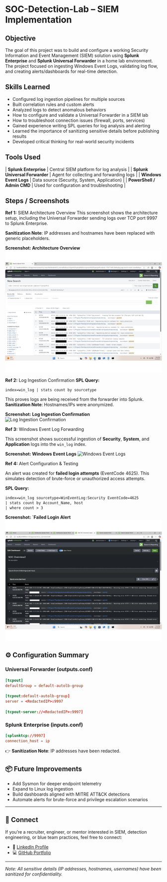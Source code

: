 # SOC-Detection-Lab – SIEM Implementation

## Objective
The goal of this project was to build and configure a working Security Information and Event Management (SIEM) solution using **Splunk Enterprise** and **Splunk Universal Forwarder** in a home lab environment.  
The project focused on ingesting Windows Event Logs, validating log flow, and creating alerts/dashboards for real-time detection.

## Skills Learned
- Configured log ingestion pipelines for multiple sources
- Built correlation rules and custom alerts
- Analyzed logs to detect anomalous behaviors
- How to configure and validate a Universal Forwarder in a SIEM lab
- How to troubleshoot connection issues (firewall, ports, services)
- Gained experience writing SPL queries for log analysis and alerting
- Learned the importance of sanitizing sensitive details before publishing results
- Developed critical thinking for real-world security incidents

## Tools Used
| **Splunk Enterprise** | Central SIEM platform for log analysis |
| **Splunk Universal Forwarder** | Agent for collecting and forwarding logs |
| **Windows Event Logs** | Data source (Security, System, Application) |
| **PowerShell / Admin CMD** | Used for configuration and troubleshooting |

## Steps / Screenshots
**Ref 1:** SIEM Architecture Overview
This screenshot shows the architecture setup, including the Universal Forwarder sending logs over TCP port 9997 to Splunk Enterprise.

**Sanitization Note**: IP addresses and hostnames have been replaced with generic placeholders.

**Screenshot: Architecture Overview**
![Architecture Overview](https://github.com/antwoinecollins/SOC-Detection-Lab-SIEM-Implementation/blob/main/Splunk_System_Log_Volume_by_Source.jpg?raw=true)

**Ref 2:** Log Ingestion Confirmation
**SPL Query:**
```spl
index=win_log | stats count by sourcetype
````

This proves logs are being received from the forwarder into Splunk.
**Sanitization Note**: Hostnames/IPs were anonymized.

**Screenshot: Log Ingestion Confirmation**  
![Log Ingestion Confirmation](https://github.com/antwoinecollins/SOC-Detection-Lab-SIEM-Implementation/blob/main/Log_Ingestion_Confirmation.jpg?raw=true)


**Ref 3:** Windows Event Log Forwarding

This screenshot shows successful ingestion of **Security**, **System**, and **Application** logs into the `win_log` index.

**Screenshot: Windows Event Logs**
![Windows Event Logs](https://github.com/antwoinecollins/SOC-Detection-Lab-SIEM-Implementation/blob/main/Errors_Warnings_Breakdown_by_Source.jpg?raw=true)

**Ref 4:** Alert Configuration & Testing

An alert was created for **failed login attempts** (EventCode 4625). This simulates detection of brute-force or unauthorized access attempts.

**SPL Query:**

```spl
index=win_log sourcetype=WinEventLog:Security EventCode=4625
| stats count by Account_Name, host
| where count > 3
```

**Screenshot: `Failed Login Alert**
![Failed Login Alert](https://github.com/antwoinecollins/SOC-Detection-Lab-SIEM-Implementation/blob/main/Splunk_Errors_In_Last_Hour.jpg?raw=true)

## ⚙️ Configuration Summary

### Universal Forwarder (outputs.conf)

```conf
[tcpout]
defaultGroup = default-autolb-group

[tcpout:default-autolb-group]
server = <RedactedIP>:9997

[tcpout-server://<RedactedIP>:9997]
```

### Splunk Enterprise (inputs.conf)

```conf
[splunktcp://9997]
connection_host = ip
```

👉 **Sanitization Note**: IP addresses have been redacted.

## 📦 Future Improvements

* Add Sysmon for deeper endpoint telemetry
* Expand to Linux log ingestion
* Build dashboards aligned with MITRE ATT\&CK detections
* Automate alerts for brute-force and privilege escalation scenarios

---

## 🤝 Connect

If you’re a recruiter, engineer, or mentor interested in SIEM, detection engineering, or blue team practices, feel free to connect:

* 🔗 [LinkedIn Profile](#)
* 💻 [GitHub Portfolio](#)

---

*Note: All sensitive details (IP addresses, hostnames, usernames) have been sanitized for confidentiality.*
